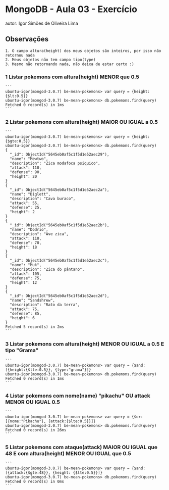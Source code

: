 # MongoDB - Aula 03 - Exercício

autor: Igor Simões de Oliveira Lima

## Observações
   ```
   1. O campo altura(height) dos meus objetos são inteiros, por isso não retornou nada
   2. Meus objetos não tem campo tipo(type)
   3. Mesmo não retornando nada, não deixa de estar certo :)

   ```

### 1 Listar pokemons com altura(height) MENOR que 0.5
    ```
    ubuntu-igor(mongod-3.0.7) be-mean-pokemons> var query = {height:{$lt:0.5}}
    ubuntu-igor(mongod-3.0.7) be-mean-pokemons> db.pokemons.find(query)
    Fetched 0 record(s) in 1ms
    ```
### 2 Listar pokemons com altura(height) MAIOR OU IGUAL a 0.5
    ```
    ubuntu-igor(mongod-3.0.7) be-mean-pokemons> var query = {height:{$gte:0.5}}
    ubuntu-igor(mongod-3.0.7) be-mean-pokemons> db.pokemons.find(query)
    {
      "_id": ObjectId("5645eb0af5c1f5d1e52aec29"),
      "name": "Mewtwo",
      "description": "Zica modafoca psiquico",
      "attack": 110,
      "defense": 90,
      "height": 20
    }
    {
      "_id": ObjectId("5645eb0af5c1f5d1e52aec2a"),
      "name": "Diglett",
      "description": "Cava buraco",
      "attack": 55,
      "defense": 25,
      "height": 2
    }
    {
      "_id": ObjectId("5645eb0af5c1f5d1e52aec2b"),
      "name": "Dodrio",
      "description": "Ave zica",
      "attack": 110,
      "defense": 70,
      "height": 18
    }
    {
      "_id": ObjectId("5645eb0af5c1f5d1e52aec2c"),
      "name": "Muk",
      "description": "Zica do pântano",
      "attack": 105,
      "defense": 75,
      "height": 12
    }
    {
      "_id": ObjectId("5645eb0af5c1f5d1e52aec2d"),
      "name": "Sandshrew",
      "description": "Rato da terra",
      "attack": 75,
      "defense": 85,
      "height": 6
    }
    Fetched 5 record(s) in 2ms
    ```

### 3 Listar pokemons com altura(height) MENOR OU IGUAL a 0.5 E tipo "Grama"
    ```
    ubuntu-igor(mongod-3.0.7) be-mean-pokemons> var query = {$and:[{height:{$lte:0.5}}, {type:"grama"}]}
    ubuntu-igor(mongod-3.0.7) be-mean-pokemons> db.pokemons.find(query)
    Fetched 0 record(s) in 1ms
    ```

### 4 Listar pokemons com nome(name) "pikachu" OU attack MENOR OU IGUAL 0.5
    ```
    ubuntu-igor(mongod-3.0.7) be-mean-pokemons> var query = {$or:[{nome:"Pikachu"}, {attack:{$lte:0.5}}]}
    ubuntu-igor(mongod-3.0.7) be-mean-pokemons> db.pokemons.find(query)
    Fetched 0 record(s) in 26ms
    ```

### 5 Listar pokemons com ataque(attack) MAIOR OU IGUAL que 48 E com altura(height) MENOR OU IGUAL que 0.5
    ```
    ubuntu-igor(mongod-3.0.7) be-mean-pokemons> var query = {$and:[{attack:{$gte:48}}, {height: {$lte:0.5}}]}
    ubuntu-igor(mongod-3.0.7) be-mean-pokemons> db.pokemons.find(query)
    Fetched 0 record(s) in 0ms
    ```
